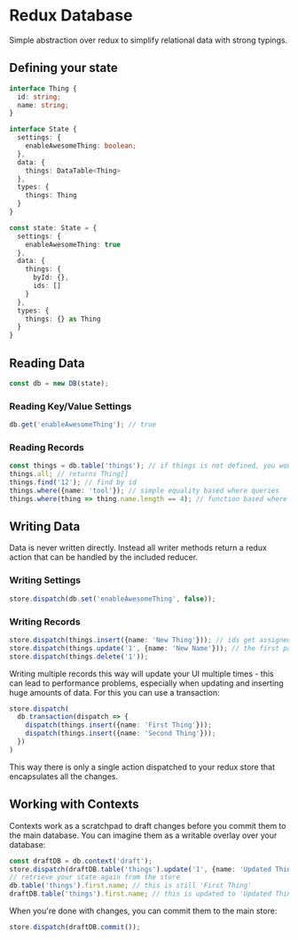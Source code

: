 # Redux Database

Simple abstraction over redux to simplify relational data with strong typings.

## Defining your state

```ts
interface Thing {
  id: string;
  name: string;
}

interface State {
  settings: {
    enableAwesomeThing: boolean;
  },
  data: {
    things: DataTable<Thing>
  },
  types: {
    things: Thing
  }
}

const state: State = {
  settings: {
    enableAwesomeThing: true
  },
  data: {
    things: {
      byId: {},
      ids: []
    }
  },
  types: {
    things: {} as Thing
  }
}
```

## Reading Data

```ts
const db = new DB(state);
```

### Reading Key/Value Settings

```ts
db.get('enableAwesomeThing'); // true
```

### Reading Records

```ts
const things = db.table('things'); // if things is not defined, you would get an error here
things.all; // returns Thing[]
things.find('12'); // find by id
things.where({name: 'tool'}); // simple equality based where queries
things.where(thing => thing.name.length == 4); // function based where queries
```

## Writing Data

Data is never written directly. Instead all writer methods return a redux action that can be handled by the included reducer.

### Writing Settings

```ts
store.dispatch(db.set('enableAwesomeThing', false));
```

### Writing Records

```ts
store.dispatch(things.insert({name: 'New Thing'})); // ids get assigned automatically if not provided
store.dispatch(things.update('1', {name: 'New Name'})); // the first parameter could be an array instead for multi updates
store.dispatch(things.delete('1'));
```

Writing multiple records this way will update your UI multiple times - this can lead to performance problems, especially when updating and inserting huge amounts of data. For this you can use a transaction:

```ts
store.dispatch(
  db.transaction(dispatch => {
    dispatch(things.insert({name: 'First Thing'}));
    dispatch(things.insert({name: 'Second Thing'}));
  })
)
```

This way there is only a single action dispatched to your redux store that encapsulates all the changes.

## Working with Contexts

Contexts work as a scratchpad to draft changes before you commit them to the main database. You can imagine them as a writable overlay over your database:

```ts
const draftDB = db.context('draft');
store.dispatch(draftDB.table('things').update('1', {name: 'Updated Thing'}));
// retrieve your state again from the store
db.table('things').first.name; // this is still 'First Thing'
draftDB.table('things').first.name; // this is updated to 'Updated Thing'
```

When you're done with changes, you can commit them to the main store:

```ts
store.dispatch(draftDB.commit());
```